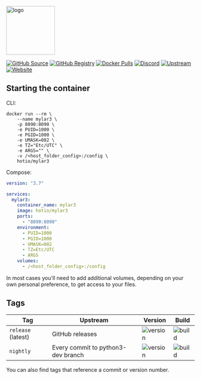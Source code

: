 [<img src="https://hotio.dev/img/mylar3.png" alt="logo" height="130" width="130">](https://github.com/mylar3/mylar3)

[![GitHub Source](https://img.shields.io/badge/github-source-ffb64c?style=flat-square&logo=github&logoColor=white&labelColor=757575)](https://github.com/hotio/mylar3)
[![GitHub Registry](https://img.shields.io/badge/github-registry-ffb64c?style=flat-square&logo=github&logoColor=white&labelColor=757575)](https://github.com/orgs/hotio/packages/container/package/mylar3)
[![Docker Pulls](https://img.shields.io/docker/pulls/hotio/mylar3?color=ffb64c&style=flat-square&label=pulls&logo=docker&logoColor=white&labelColor=757575)](https://hub.docker.com/r/hotio/mylar3)
[![Discord](https://img.shields.io/discord/610068305893523457?style=flat-square&color=ffb64c&label=discord&logo=discord&logoColor=white&labelColor=757575)](https://hotio.dev/discord)
[![Upstream](https://img.shields.io/badge/upstream-project-ffb64c?style=flat-square&labelColor=757575)](https://github.com/mylar3/mylar3)
[![Website](https://img.shields.io/badge/website-hotio.dev-ffb64c?style=flat-square&labelColor=757575)](https://hotio.dev/containers/mylar3)

## Starting the container

CLI:

```shell
docker run --rm \
    --name mylar3 \
    -p 8090:8090 \
    -e PUID=1000 \
    -e PGID=1000 \
    -e UMASK=002 \
    -e TZ="Etc/UTC" \
    -e ARGS="" \
    -v /<host_folder_config>:/config \
    hotio/mylar3
```

Compose:

```yaml
version: "3.7"

services:
  mylar3:
    container_name: mylar3
    image: hotio/mylar3
    ports:
      - "8090:8090"
    environment:
      - PUID=1000
      - PGID=1000
      - UMASK=002
      - TZ=Etc/UTC
      - ARGS
    volumes:
      - /<host_folder_config>:/config
```

In most cases you'll need to add additional volumes, depending on your own personal preference, to get access to your files.

## Tags

| Tag                | Upstream                           | Version | Build |
| -------------------|------------------------------------|---------|-------|
| `release` (latest) | GitHub releases                    | ![version](https://img.shields.io/badge/dynamic/json?color=f5f5f5&style=flat-square&label=&query=%24.version&url=https%3A%2F%2Fraw.githubusercontent.com%2Fhotio%2Fmylar3%2Frelease%2FVERSION.json) | ![build](https://img.shields.io/github/workflow/status/hotio/mylar3/build/release?style=flat-square&label=) |
| `nightly`          | Every commit to python3-dev branch | ![version](https://img.shields.io/badge/dynamic/json?color=f5f5f5&style=flat-square&label=&query=%24.version&url=https%3A%2F%2Fraw.githubusercontent.com%2Fhotio%2Fmylar3%2Fnightly%2FVERSION.json) | ![build](https://img.shields.io/github/workflow/status/hotio/mylar3/build/nightly?style=flat-square&label=) |

You can also find tags that reference a commit or version number.
